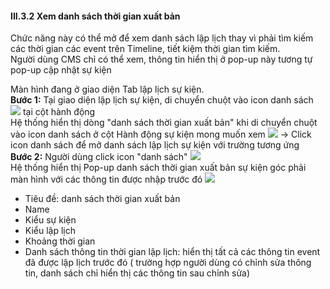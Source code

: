 #### III.3.2 Xem danh sách thời gian xuất bản
Chức năng này có thể mở để xem danh sách lập lịch thay vì phải tìm kiếm các thời gian các event trên Timeline, tiết kiệm thời gian tìm kiếm.
<br> Người dùng CMS chỉ có thể xem, thông tin hiển thị ở pop-up này tương tự pop-up cập nhật sự kiện

Màn hình đang ở giao diện Tab lập lịch sự kiện.
<br> **Bước 1:** Tại giao diện lập lịch sự kiện,
 di chuyển chuột vào icon danh sách ![](/images\icon_List.png) tại cột hành động
<BR> Hệ thống hiển thị dòng "danh sách thời gian xuất bản" khi di chuyển chuột vào icon danh sách ở cột Hành động sự kiện mong muốn xem
![](/images\Action_publictime_schedule.png)
→ Click icon danh sách để mở danh sách lập lịch sự kiện với trường tương ứng
<br> **Bước 2:** Người dùng click icon "danh sách" ![](/images\icon_List.png)
<BR> Hệ thống hiển thị Pop-up danh sách thời gian xuất bản sự kiện góc phải màn hình với các thông tin được nhập trước đó ![](/images\Popup_publictime_Schedule.png)
* Tiêu đề: danh sách thời gian xuất bản
* Name
* Kiểu sự kiện
* Kiểu lập lịch
* Khoảng thời gian
* Danh sách thông tin thời gian lập lịch: hiển thị tất cả các thông tin event đã được lập lịch trước đó
( trường hợp người dùng có chỉnh sửa thông tin, danh sách chỉ hiển thị các thông tin sau chỉnh sửa)